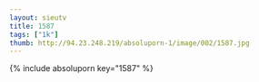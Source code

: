 ```yaml
--- 
layout: sieutv
title: 1587
tags: ["1k"]
thumb: http://94.23.248.219/absoluporn-1/image/002/1587.jpg
---
```

{% include absoluporn key="1587" %} 
